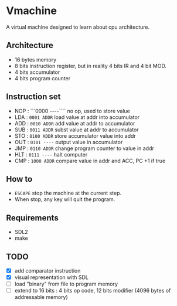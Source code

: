 # Vmachine

A virtual machine designed to learn about cpu architecture.

## Architecture

- 16 bytes memory
- 8 bits instruction register, but in reality 4 bits IR and 4 bit MOD.
- 4 bits accumulator
- 4 bits program counter

## Instruction set

- NOP : ```0000 ----```` no op, used to store value
- LDA : ```0001 ADDR``` load value at addr into accumulator
- ADD : ```0010 ADDR``` add value at addr to accumulator
- SUB : ```0011 ADDR``` subst value at addr to accumulator
- STO : ```0100 ADDR``` store accumulator value into addr
- OUT : ```0101 ----``` output value in accumulator
- JMP : ```0110 ADDR``` change program counter to value in addr
- HLT : ```0111 ----``` halt computer
- CMP : ```1000 ADDR``` compare value in addr and ACC, PC +1 if true

## How to

- ```ESCAPE``` stop the machine at the current step.
- When stop, any key will quit the program.

## Requirements

- SDL2
- make

## TODO

- [x] add comparator instruction
- [x] visual representation with SDL
- [ ] load "binary" from file to program memory
- [ ] extend to 16 bits : 4 bits op code, 12 bits modifier (4096 bytes of addressable memory)
